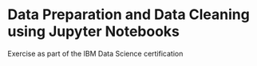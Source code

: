 # Data Preparation and Data Cleaning using Jupyter Notebooks
Exercise as part of the IBM Data Science certification
